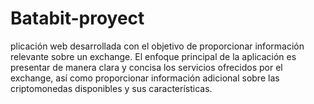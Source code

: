 # Batabit-proyect
plicación web desarrollada con el objetivo de proporcionar información relevante sobre un exchange. El enfoque principal de la aplicación es presentar de manera clara y concisa los servicios ofrecidos por el exchange, así como proporcionar información adicional sobre las criptomonedas disponibles y sus características.
